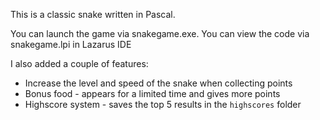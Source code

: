This is a classic snake written in Pascal.

You can launch the game via snakegame.exe.
You can view the code via snakegame.lpi in Lazarus IDE

I also added a couple of features:
- Increase the level and speed of the snake when collecting points
- Bonus food - appears for a limited time and gives more points
- Highscore system - saves the top 5 results in the `highscores` folder
